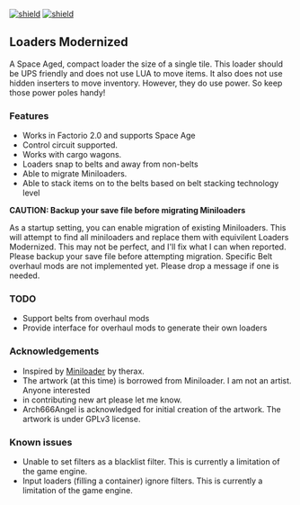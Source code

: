 [![shield](https://img.shields.io/badge/Ko--fi-Donate%20-hotpink?logo=kofi&logoColor=white)](https://ko-fi.com/M4M2LCWTH) [![shield](https://img.shields.io/badge/dynamic/json?color=orange&label=Factorio&query=downloads_count&suffix=%20downloads&url=https%3A%2F%2Fmods.factorio.com%2Fapi%2Fmods%2Floaders-modernized)](https://mods.factorio.com/mod/loaders-modernized)

## Loaders Modernized

A Space Aged, compact loader the size of a single tile.  This loader should be UPS friendly and does
not use LUA to move items.  It also does not use hidden inserters to move inventory.  However, they
do use power.  So keep those power poles handy!

### Features

- Works in Factorio 2.0 and supports Space Age
- Control circuit supported.
- Works with cargo wagons.
- Loaders snap to belts and away from non-belts
- Able to migrate Miniloaders.
- Able to stack items on to the belts based on belt stacking technology level

**CAUTION: Backup your save file before migrating Miniloaders**

As a startup setting, you can enable migration of existing Miniloaders.  This will attempt to find all
miniloaders and replace them with equivilent Loaders Modernized.  This may not be perfect, and I'll fix
what I can when reported.  Please backup your save file before attempting migration.  Specific Belt
overhaul mods are not implemented yet.  Please drop a message if one is needed.

### TODO

- Support belts from overhaul mods
- Provide interface for overhaul mods to generate their own loaders

### Acknowledgements

- Inspired by [Miniloader](https://mods.factorio.com/mod/miniloader) by therax.
- The artwork (at this time) is borrowed from Miniloader.  I am not an artist.  Anyone interested
- in contributing new art please let me know.
- Arch666Angel is acknowledged for initial creation of the artwork.  The artwork is under GPLv3 license.

### Known issues

- Unable to set filters as a blacklist filter.  This is currently a limitation of the game engine.
- Input loaders (filling a container) ignore filters.  This is currently a limitation of the game engine.
